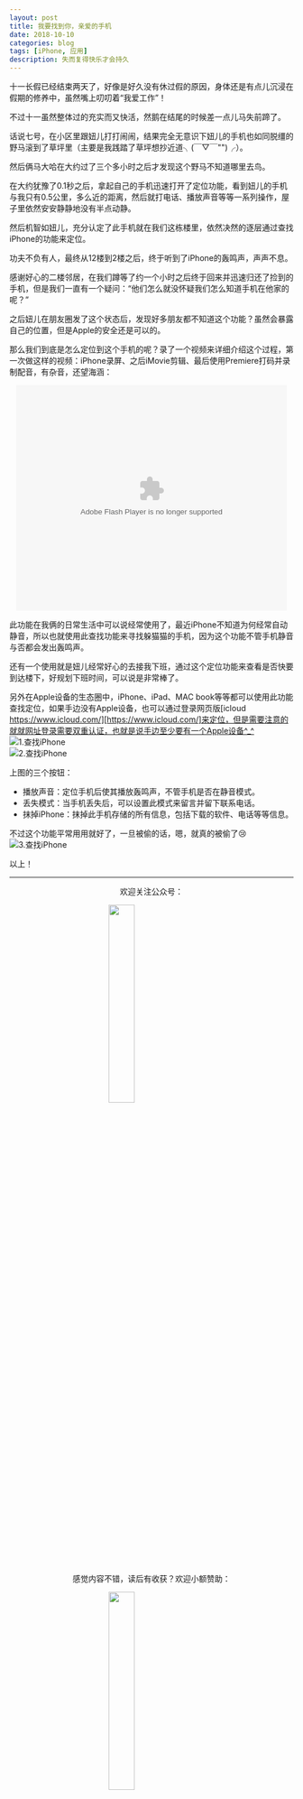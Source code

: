 ```yaml
---
layout: post
title: 我要找到你，亲爱的手机
date: 2018-10-10
categories: blog
tags: [iPhone, 应用]
description: 失而复得快乐才会持久
---
```


<style>
img{
  display:block;
  margin:0
  auto;
}
</style>

<meta name="referrer" content="never">

十一长假已经结束两天了，好像是好久没有休过假的原因，身体还是有点儿沉浸在假期的修养中，虽然嘴上叨叨着“我爱工作”！

不过十一虽然整体过的充实而又快活，然鹅在结尾的时候差一点儿马失前蹄了。

话说七号，在小区里跟妞儿打打闹闹，结果完全无意识下妞儿的手机也如同脱缰的野马滚到了草坪里（主要是我践踏了草坪想抄近道╮(￣▽￣"")╭）。

然后俩马大哈在大约过了三个多小时之后才发现这个野马不知道哪里去鸟。

在大约犹豫了0.1秒之后，拿起自己的手机迅速打开了定位功能，看到妞儿的手机与我只有0.5公里，多么近的距离，然后就打电话、播放声音等等一系列操作，屋子里依然安安静静地没有半点动静。

然后机智如妞儿，充分认定了此手机就在我们这栋楼里，依然决然的逐层通过查找iPhone的功能来定位。

功夫不负有人，最终从12楼到2楼之后，终于听到了iPhone的轰鸣声，声声不息。

感谢好心的二楼邻居，在我们蹲等了约一个小时之后终于回来并迅速归还了捡到的手机，但是我们一直有一个疑问：“他们怎么就没怀疑我们怎么知道手机在他家的呢？”

之后妞儿在朋友圈发了这个状态后，发现好多朋友都不知道这个功能？虽然会暴露自己的位置，但是Apple的安全还是可以的。

那么我们到底是怎么定位到这个手机的呢？录了一个视频来详细介绍这个过程，第一次做这样的视频：iPhone录屏、之后iMovie剪辑、最后使用Premiere打码并录制配音，有杂音，还望海涵：
<div align="center">
    <embed src="https://imgcache.qq.com/tencentvideo_v1/playerv3/TPout.swf?max_age=86400&v=20161117&vid=l07366rqbtb&auto=0" allowFullScreen="true" quality="high" width="480" height="400" align="middle" allowScriptAccess="always" type="application/x-shockwave-flash"></embed>
</div>

此功能在我俩的日常生活中可以说经常使用了，最近iPhone不知道为何经常自动静音，所以也就使用此查找功能来寻找躲猫猫的手机，因为这个功能不管手机静音与否都会发出轰鸣声。

还有一个使用就是妞儿经常好心的去接我下班，通过这个定位功能来查看是否快要到达楼下，好规划下班时间，可以说是非常棒了。

另外在Apple设备的生态圈中，iPhone、iPad、MAC book等等都可以使用此功能查找定位，如果手边没有Apple设备，也可以通过登录网页版[icloud https://www.icloud.com/][https://www.icloud.com/]来定位，但是需要注意的就就网址登录需要双重认证，也就是说手边至少要有一个Apple设备^_^
![1.查找iPhone][1]
![2.查找iPhone][2]

上图的三个按钮：

- 播放声音：定位手机后使其播放轰鸣声，不管手机是否在静音模式。
- 丢失模式：当手机丢失后，可以设置此模式来留言并留下联系电话。
- 抹掉iPhone：抹掉此手机存储的所有信息，包括下载的软件、电话等等信息。

不过这个功能平常用用就好了，一旦被偷的话，嗯，就真的被偷了😢
![3.查找iPhone][3]

以上！

------------
<p align="center">欢迎关注公众号：</p>
<img src="https://mmbiz.qpic.cn/mmbiz_jpg/QqiaFS6NT0eD1g2UjYu4VfCGHmbhgVqOAnNnJQfN7ZhRVUCopYOsfpPtIEB95VNEqu8trAxJXzGDg01ka6z6wzQ/0?wx_fmt=jpeg" width="30%" />

<p align="center">感觉内容不错，读后有收获？欢迎小额赞助：</p>
<img src="https://mmbiz.qpic.cn/mmbiz_jpg/QqiaFS6NT0eAzA577Ce49rCLiby9EtT195GRiaqKCT6QCQ5Weia9OZD72MJz4ABlqAy1gbHepk5hHM464hCiarQRI7w/0?wx_fmt=jpeg" width="30%" />

  [1]: https://mmbiz.qpic.cn/mmbiz_jpg/QqiaFS6NT0eCULm44YqX8TW47f6J2NzTqIXOjcfk1j4f3qFJniauNZU5sU5CMVRbA599mW1MtmXuBicN4CSkh0iaIA/0?wx_fmt=jpeg
  [2]: https://mmbiz.qpic.cn/mmbiz_jpg/QqiaFS6NT0eCULm44YqX8TW47f6J2NzTqibibReD88xmkn3y78BrQUznMId0tw1kR6wj1to3ouZjaxAL4W6Ywrm6A/0?wx_fmt=jpeg
  [3]: https://mmbiz.qpic.cn/mmbiz_jpg/QqiaFS6NT0eCULm44YqX8TW47f6J2NzTqfKMDaMrYV3gowAhoCaobjtaoeZLMSEM5LxNC8ibGFic3UfH7zIefhwpQ/0?wx_fmt=jpeg


